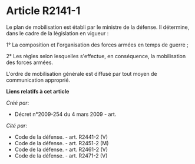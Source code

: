 # Article R2141-1

Le plan de mobilisation est établi par le ministre de la défense. Il détermine, dans le cadre de la législation en vigueur :

1° La composition et l'organisation des forces armées en temps de guerre ;

2° Les règles selon lesquelles s'effectue, en conséquence, la mobilisation des forces armées.

L'ordre de mobilisation générale est diffusé par tout moyen de communication approprié.

**Liens relatifs à cet article**

_Créé par_:

  - Décret n°2009-254 du 4 mars 2009 - art.

_Cité par_:

  - Code de la défense. - art. R2441-2 (V)
  - Code de la défense. - art. R2451-2 (M)
  - Code de la défense. - art. R2461-2 (V)
  - Code de la défense. - art. R2471-2 (V)
